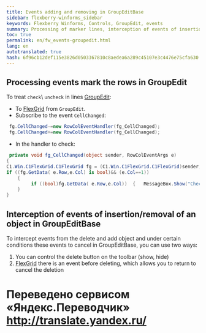 ```yaml
--- 
title: Events adding and removing in GroupEditBase 
sidebar: flexberry-winforms_sidebar 
keywords: Flexberry Winforms, Controls, GroupEdit, events 
summary: Processing of marker lines, interception of events of insertion and deletion of rows 
toc: true 
permalink: en/fw_events-groupedit.html 
lang: en 
autotranslated: true 
hash: 6f96cb12def115e3826d0503367810c8aedea6a289c45107e3c4476e75cfa630 
--- 
```


## Processing events mark the rows in GroupEdit 

To treat `check`\ `uncheck` in lines [GroupEdit](fw_group-edit.html): 

* To [FlexGrid](fw_flex-grid.html) from `GroupEdit`. 
* Subscribe to the event `CellChanged`: 

```csharp
 fg.CellChanged-=new RowColEventHandler(fg_CellChanged); 
 fg.CellChanged+=new RowColEventHandler(fg_CellChanged); 
``` 

* In the handler to check: 

```csharp
 private void fg_CellChanged(object sender, RowColEventArgs e)
{ 
C1.Win.C1FlexGrid.C1FlexGrid fg = (C1.Win.C1FlexGrid.C1FlexGrid)sender; 
if ((fg.GetData( e.Row,e.Col) is bool)&& (e.Col==1)) 
    { 
         if ((bool)fg.GetData( e.Row,e.Col))  {   MessageBox.Show("Checked!");    }  else   {   MessageBox.Show("UnChecked!");    } 
    }
}
``` 

## Interception of events of insertion/removal of an object in GroupEditBase 

To intercept events from the delete and add object and under certain conditions these events to cancel in GroupEditBase, you can use two ways: 

1. You can control the delete button on the toolbar (show, hide) 
2. [FlexGrid](fw_flex-grid.html) there is an event before deleting, which allows you to return to cancel the deletion 



 # Переведено сервисом «Яндекс.Переводчик» http://translate.yandex.ru/